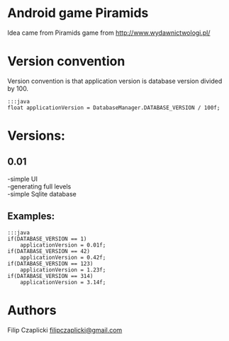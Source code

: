 Android game Piramids
=====================

Idea came from Piramids game from http://www.wydawnictwologi.pl/

Version convention
==================

Version convention is that application version is database version divided by 100.

	:::java
	float applicationVersion = DatabaseManager.DATABASE_VERSION / 100f;

Versions:
=========

0.01
----

-simple UI  
-generating full levels  
-simple Sqlite database  

Examples:
---------

	:::java
	if(DATABASE_VERSION == 1)
		applicationVersion = 0.01f;
	if(DATABASE_VERSION == 42)
		applicationVersion = 0.42f;
	if(DATABASE_VERSION == 123)
		applicationVersion = 1.23f;
	if(DATABASE_VERSION == 314)
		applicationVersion = 3.14f;

Authors
======

Filip <starsep> Czaplicki filipczaplicki@gmail.com
